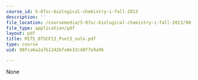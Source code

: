 ```yaml
---
course_id: 5-07sc-biological-chemistry-i-fall-2013
description: ''
file_location: /coursemedia/5-07sc-biological-chemistry-i-fall-2013/90fca6a2a7b1342bfa0e32cd0f7e9a96_MIT5_07SCF13_Pset3_soln.pdf
file_type: application/pdf
layout: pdf
title: MIT5_07SCF13_Pset3_soln.pdf
type: course
uid: 90fca6a2a7b1342bfa0e32cd0f7e9a96

---
```

None